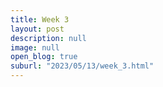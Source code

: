 ```yaml
---
title: Week 3 
layout: post
description: null
image: null
open_blog: true
suburl: "2023/05/13/week_3.html"
---
```

